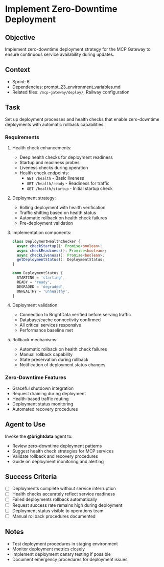 # Implement Zero-Downtime Deployment

## Objective

Implement zero-downtime deployment strategy for the MCP Gateway to ensure continuous service availability during updates.

## Context

- Sprint: 6
- Dependencies: prompt_23_environment_variables.md
- Related files: `/mcp-gateway/deploy/`, Railway configuration

## Task

Set up deployment processes and health checks that enable zero-downtime deployments with automatic rollback capabilities.

### Requirements

1. Health check enhancements:
   - Deep health checks for deployment readiness
   - Startup and readiness probes
   - Liveness checks during operation
   - Health check endpoints:
     - `GET /health` - Basic liveness
     - `GET /health/ready` - Readiness for traffic
     - `GET /health/startup` - Initial startup check
2. Deployment strategy:
   - Rolling deployment with health verification
   - Traffic shifting based on health status
   - Automatic rollback on health check failures
   - Pre-deployment validation
3. Implementation components:

   ```typescript
   class DeploymentHealthChecker {
     async checkStartup(): Promise<boolean>;
     async checkReadiness(): Promise<boolean>;
     async checkLiveness(): Promise<boolean>;
     getDeploymentStatus(): DeploymentStatus;
   }

   enum DeploymentStatus {
     STARTING = 'starting',
     READY = 'ready',
     DEGRADED = 'degraded',
     UNHEALTHY = 'unhealthy',
   }
   ```

4. Deployment validation:
   - Connection to BrightData verified before serving traffic
   - Database/cache connectivity confirmed
   - All critical services responsive
   - Performance baseline met
5. Rollback mechanisms:
   - Automatic rollback on health check failures
   - Manual rollback capability
   - State preservation during rollback
   - Notification of deployment status changes

### Zero-Downtime Features

- Graceful shutdown integration
- Request draining during deployment
- Health-based traffic routing
- Deployment status monitoring
- Automated recovery procedures

## Agent to Use

Invoke the **@brightdata** agent to:

- Review zero-downtime deployment patterns
- Suggest health check strategies for MCP services
- Validate rollback and recovery procedures
- Guide on deployment monitoring and alerting

## Success Criteria

- [ ] Deployments complete without service interruption
- [ ] Health checks accurately reflect service readiness
- [ ] Failed deployments rollback automatically
- [ ] Request success rate remains high during deployment
- [ ] Deployment status visible to operations team
- [ ] Manual rollback procedures documented

## Notes

- Test deployment procedures in staging environment
- Monitor deployment metrics closely
- Implement deployment canary testing if possible
- Document emergency procedures for deployment issues
